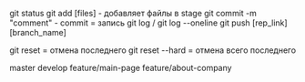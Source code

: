 git status
git add [files] - добавляет файлы в stage
git commit -m "comment" - commit = запись
git log / git log --oneline
git push [rep_link] [branch_name]

git reset = отмена последнего
git reset --hard = отмена всего последнего

master
develop
feature/main-page
feature/about-company